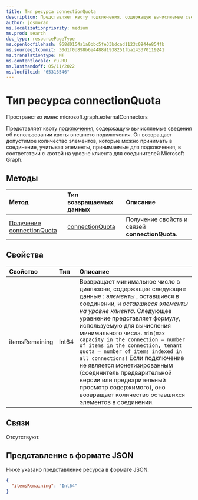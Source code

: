 ```yaml
---
title: Тип ресурса connectionQuota
description: Представляет квоту подключения, содержащую вычисляемые сведения об использовании квоты внешнего подключения.
author: josmoran
ms.localizationpriority: medium
ms.prod: search
doc_type: resourcePageType
ms.openlocfilehash: 968d0154a1a0bbc5fe33bdcad1123c0944e854fb
ms.sourcegitcommit: 30d1f0d898b6e4488d1938251fba143370119241
ms.translationtype: MT
ms.contentlocale: ru-RU
ms.lasthandoff: 05/11/2022
ms.locfileid: "65316546"
---
```

# <a name="connectionquota-resource-type"></a>Тип ресурса connectionQuota

Пространство имен: microsoft.graph.externalConnectors

Представляет квоту [подключения,](externalconnectors-externalconnection.md) содержащую вычисляемые сведения об использовании квоты внешнего подключения. Он возвращает допустимое количество элементов, которые можно принимать в соединение, учитывая элементы, принимаемые для подключения, в соответствии с квотой на уровне клиента для соединителей Microsoft Graph.

## <a name="methods"></a>Методы

|Метод|Тип возвращаемых данных|Описание|
|:---|:---|:---|
| [Получение connectionQuota](../api/externalconnectors-connectionquota-get.md) |[connectionQuota](../resources/externalconnectors-connectionquota.md)| Получение свойств и связей **connectionQuota**. |

## <a name="properties"></a>Свойства

|Свойство|Тип|Описание|
|:---|:---|:---|
| itemsRemaining | Int64 | Возвращает минимальное число в диапазоне, содержащее следующие данные *: элементы* , оставшиеся в соединении, и *оставшиеся элементы на уровне клиента*. Следующее уравнение представляет формулу, используемую для вычисления минимального числа. `min(max capacity in the connection – number of items in the connection, tenant quota – number of items indexed in all connections)` Если подключение не является монетизированным (соединитель предварительной версии или предварительный просмотр содержимого), оно возвращает количество оставшихся элементов в соединении. |

## <a name="relationships"></a>Связи

Отсутствуют.

## <a name="json-representation"></a>Представление в формате JSON

Ниже указано представление ресурса в формате JSON.
<!-- {
  "blockType": "resource",
  "keyProperty": "id",
  "@odata.type": "microsoft.graph.externalConnectors.connectionQuota",
  "openType": false
}
-->

``` json
{
  "itemsRemaining": "Int64"
}
```

